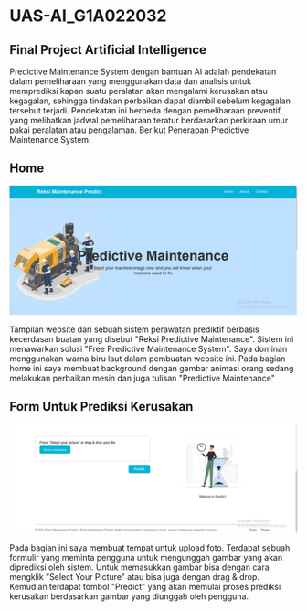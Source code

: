 # UAS-AI_G1A022032
## Final Project Artificial Intelligence

Predictive Maintenance System dengan bantuan AI adalah pendekatan dalam pemeliharaan yang menggunakan data dan analisis untuk memprediksi kapan suatu peralatan akan mengalami kerusakan atau kegagalan, sehingga tindakan perbaikan dapat diambil sebelum kegagalan tersebut terjadi. Pendekatan ini berbeda dengan pemeliharaan preventif, yang melibatkan jadwal pemeliharaan teratur berdasarkan perkiraan umur pakai peralatan atau pengalaman.
Berikut Penerapan Predictive Maintenance System: 

## Home

![Home](image/home.png)

Tampilan website dari sebuah sistem perawatan prediktif berbasis kecerdasan buatan yang disebut "Reksi Predictive Maintenance". Sistem ini menawarkan solusi "Free Predictive Maintenance System". Saya dominan menggunakan warna biru laut dalam pembuatan website ini. Pada bagian home ini saya membuat background dengan gambar animasi orang sedang melakukan perbaikan mesin dan juga tulisan "Predictive Maintenance"

## Form Untuk Prediksi Kerusakan

![Formulir](image/form.png)

Pada bagian ini saya membuat tempat untuk upload foto. Terdapat sebuah formulir yang meminta pengguna untuk mengunggah gambar yang akan diprediksi oleh sistem. Untuk memasukkan gambar bisa dengan cara mengklik "Select Your Picture" atau bisa juga dengan drag & drop. Kemudian terdapat tombol "Predict" yang akan memulai proses prediksi kerusakan berdasarkan gambar yang diunggah oleh pengguna.
